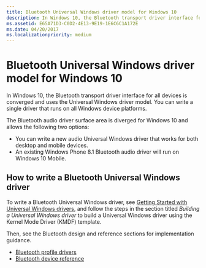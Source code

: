 ```yaml
---
title: Bluetooth Universal Windows driver model for Windows 10
description: In Windows 10, the Bluetooth transport driver interface for all devices is converged and uses the Universal Windows driver model.
ms.assetid: E65A71D3-C0D2-4E13-9E19-1E6C6C1A172E
ms.date: 04/20/2017
ms.localizationpriority: medium
---
```


# Bluetooth Universal Windows driver model for Windows 10


In Windows 10, the Bluetooth transport driver interface for all devices is converged and uses the Universal Windows driver model. You can write a single driver that runs on all Windows device platforms.

The Bluetooth audio driver surface area is diverged for Windows 10 and allows the following two options:

-   You can write a new audio Universal Windows driver that works for both desktop and mobile devices.
-   An existing Windows Phone 8.1 Bluetooth audio driver will run on Windows 10 Mobile.

## <span id="How_to_write_a_Bluetooth_Universal_Windows_driver"></span><span id="how_to_write_a_bluetooth_universal_windows_driver"></span><span id="HOW_TO_WRITE_A_BLUETOOTH_UNIVERSAL_WINDOWS_DRIVER"></span>How to write a Bluetooth Universal Windows driver


To write a Bluetooth Universal Windows driver, see [Getting Started with Universal Windows drivers](https://msdn.microsoft.com/windows-drivers/develop/getting_started_with_universal_drivers), and follow the steps in the section titled *Building a Universal Windows driver* to build a Universal Windows driver using the Kernel Mode Driver (KMDF) template.

Then, see the Bluetooth design and reference sections for implementation guidance.

-   [Bluetooth profile drivers](bluetooth-profile-drivers-overview.md)
-   [Bluetooth device reference](https://msdn.microsoft.com/library/windows/hardware/ff536585)

 

 





